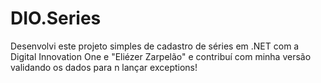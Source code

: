 # DIO.Series

Desenvolvi este projeto simples de cadastro de séries em .NET com a Digital Innovation One e "Eliézer Zarpelão" e contribuí com minha versão validando os dados para n lançar exceptions!
